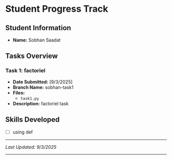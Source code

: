 # Student Progress Track

## Student Information
- **Name:** Sobhan Saadat

## Tasks Overview

### Task 1: factoriel
- **Date Submitted:** [9/3/2025]
- **Branch Name:** sobhan-task1
- **Files:**
  - `task1.py`
- **Description:**
  factoriel task

## Skills Developed
- [ ] using def
---
*Last Updated: 9/3/2025*

---
